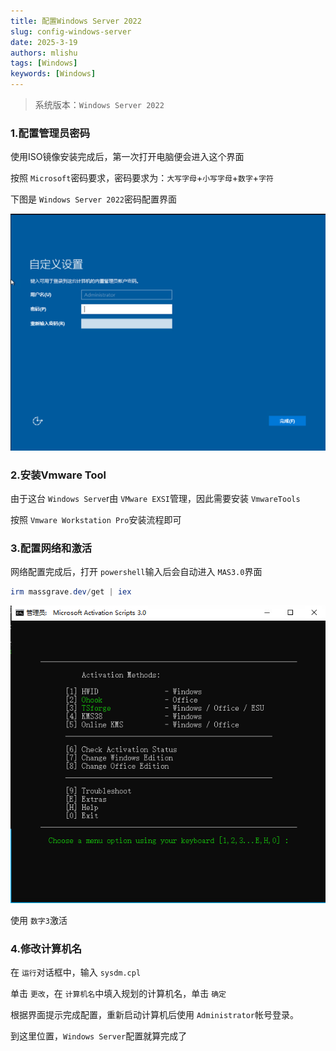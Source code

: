 ```yaml
---
title: 配置Windows Server 2022
slug: config-windows-server
date: 2025-3-19
authors: mlishu
tags: [Windows]
keywords: [Windows]
---
```

> 系统版本：`Windows Server 2022`

### 1.配置管理员密码

使用ISO镜像安装完成后，第一次打开电脑便会进入这个界面

按照 `Microsoft`密码要求，密码要求为：`大写字母`+`小写字母`+`数字`+`字符`

下图是 `Windows Server 2022`密码配置界面

![1742362052755](image/02-configAD/1742362052755.png)

### 2.安装Vmware Tool

由于这台 `Windows Serve`r由 `VMware EXSI`管理，因此需要安装 `VmwareTools`

按照 `Vmware Workstation Pro`安装流程即可

### 3.配置网络和激活

网络配置完成后，打开 `powershell`输入后会自动进入 `MAS3.0`界面

```powershell
irm massgrave.dev/get | iex
```

![1742362691708](image/02-configAD/1742362691708.png)

使用 `数字3`激活

### 4.修改计算机名

在 `运行`对话框中，输入 `sysdm.cpl`

单击 `更改`，在 `计算机名`中填入规划的计算机名，单击 `确定`

根据界面提示完成配置，重新启动计算机后使用 `Administrator`帐号登录。

到这里位置，`Windows Server`配置就算完成了
